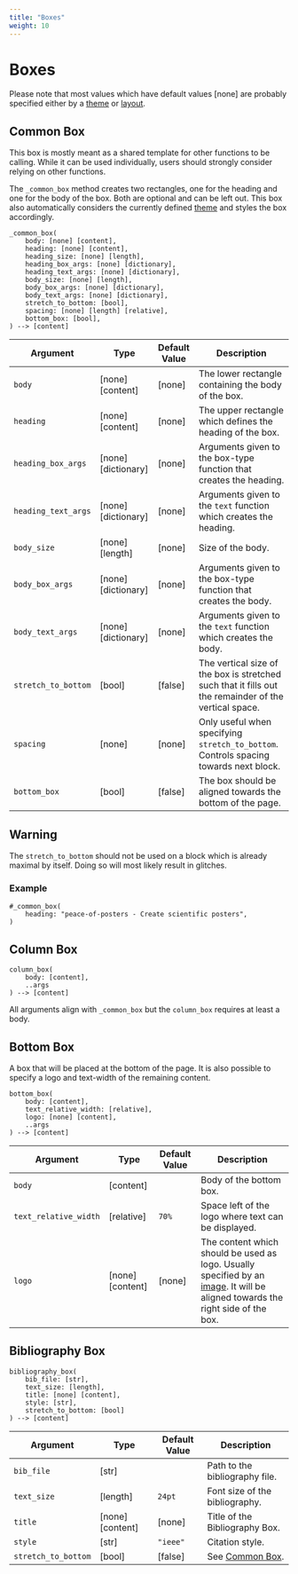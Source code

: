 ```yaml
---
title: "Boxes"
weight: 10
---
```


# Boxes
Please note that most values which have default values [none] are probably specified either by a [theme](/themes) or [layout](/documentation/layouts).
## Common Box
This box is mostly meant as a shared template for other functions to be calling.
While it can be used individually, users should strongly consider relying on other functions.

The `_common_box` method creates two rectangles, one for the heading and one for the body of the box.
Both are optional and can be left out.
This box also automatically considers the currently defined [theme](themes) and styles the box accordingly.
```typst
_common_box(
    body: [none] [content],
    heading: [none] [content],
    heading_size: [none] [length],
    heading_box_args: [none] [dictionary],
    heading_text_args: [none] [dictionary],
    body_size: [none] [length],
    body_box_args: [none] [dictionary],
    body_text_args: [none] [dictionary],
    stretch_to_bottom: [bool],
    spacing: [none] [length] [relative],
    bottom_box: [bool],
) --> [content]
```

| Argument | Type | Default Value | Description |
| --- | --- | --- | --- |
| `body` | [none] [content] | [none] | The lower rectangle containing the body of the box. |
| `heading` | [none] [content] | [none] | The upper rectangle which defines the heading of the box.
| `heading_box_args` | [none] [dictionary] | [none] | Arguments given to the box-type function that creates the heading. |
| `heading_text_args` | [none] [dictionary] | [none] | Arguments given to the `text` function which creates the heading. |
| `body_size` | [none] [length] | [none] | Size of the body. |
| `body_box_args` | [none] [dictionary] | [none] | Arguments given to the box-type function that creates the body. |
| `body_text_args` | [none] [dictionary] | [none] | Arguments given to the `text` function which creates the body. |
| `stretch_to_bottom` | [bool] | [false] | The vertical size of the box is stretched such that it fills out the remainder of the vertical space. |
| `spacing` | [none] | [none] | Only useful when specifying `stretch_to_bottom`. Controls spacing towards next block. |
| `bottom_box` | [bool] | [false] | The box should be aligned towards the bottom of the page. |

<div class="warning-block">
    <h2>Warning</h2>
    <p>The <code>stretch_to_bottom</code> should not be used on a block which is already maximal by itself.
    Doing so will most likely result in glitches.
    </p>
</div>

### Example
```typst
#_common_box(
    heading: "peace-of-posters - Create scientific posters",
)
```

## Column Box
```typst
column_box(
    body: [content],
    ..args
) --> [content]
```
All arguments align with `_common_box` but the `column_box` requires at least a body.

## Bottom Box
A box that will be placed at the bottom of the page.
It is also possible to specify a logo and text-width of the remaining content.
```typst
bottom_box(
    body: [content],
    text_relative_width: [relative],
    logo: [none] [content],
    ..args
) --> [content]
```
| Argument | Type | Default Value | Description |
| --- | --- | --- | --- |
| `body` | [content] | | Body of the bottom box. |
| `text_relative_width` | [relative] | `70%` | Space left of the logo where text can be displayed. |
| `logo` | [none] [content] | [none] | The content which should be used as logo. Usually specified by an [image](https://typst.app/docs/reference/visualize/image/). It will be aligned towards the right side of the box. |

## Bibliography Box
```typst
bibliography_box(
    bib_file: [str],
    text_size: [length],
    title: [none] [content],
    style: [str],
    stretch_to_bottom: [bool]
) --> [content]
```

| Argument | Type | Default Value | Description |
| --- | --- | --- | --- |
| `bib_file` | [str] | | Path to the bibliography file. |
| `text_size` | [length] | `24pt` | Font size of the bibliography. |
| `title` | [none] [content] | [none] | Title of the Bibliography Box. |
| `style` | [str] | `"ieee"` | Citation style. |
| `stretch_to_bottom` | [bool] | [false] | See [Common Box](#common-box). |

